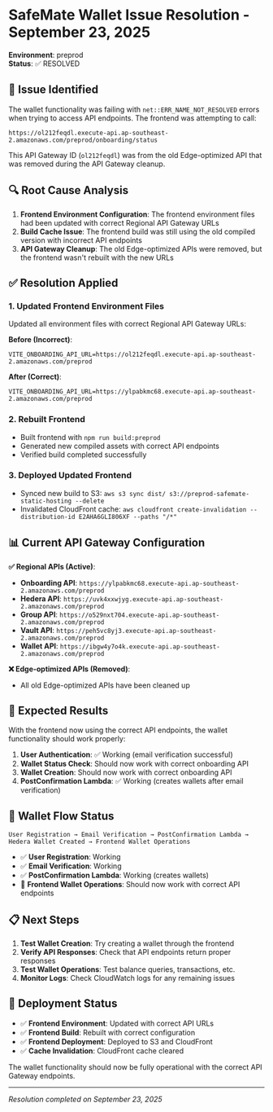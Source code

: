 # SafeMate Wallet Issue Resolution - September 23, 2025

**Environment**: preprod  
**Status**: ✅ RESOLVED

## 🚨 **Issue Identified**

The wallet functionality was failing with `net::ERR_NAME_NOT_RESOLVED` errors when trying to access API endpoints. The frontend was attempting to call:

```
https://ol212feqdl.execute-api.ap-southeast-2.amazonaws.com/preprod/onboarding/status
```

This API Gateway ID (`ol212feqdl`) was from the old Edge-optimized API that was removed during the API Gateway cleanup.

## 🔍 **Root Cause Analysis**

1. **Frontend Environment Configuration**: The frontend environment files had been updated with correct Regional API Gateway URLs
2. **Build Cache Issue**: The frontend build was still using the old compiled version with incorrect API endpoints
3. **API Gateway Cleanup**: The old Edge-optimized APIs were removed, but the frontend wasn't rebuilt with the new URLs

## ✅ **Resolution Applied**

### **1. Updated Frontend Environment Files**
Updated all environment files with correct Regional API Gateway URLs:

**Before (Incorrect)**:
```
VITE_ONBOARDING_API_URL=https://ol212feqdl.execute-api.ap-southeast-2.amazonaws.com/preprod
```

**After (Correct)**:
```
VITE_ONBOARDING_API_URL=https://ylpabkmc68.execute-api.ap-southeast-2.amazonaws.com/preprod
```

### **2. Rebuilt Frontend**
- Built frontend with `npm run build:preprod`
- Generated new compiled assets with correct API endpoints
- Verified build completed successfully

### **3. Deployed Updated Frontend**
- Synced new build to S3: `aws s3 sync dist/ s3://preprod-safemate-static-hosting --delete`
- Invalidated CloudFront cache: `aws cloudfront create-invalidation --distribution-id E2AHA6GLI806XF --paths "/*"`

## 📊 **Current API Gateway Configuration**

**✅ Regional APIs (Active)**:
- **Onboarding API**: `https://ylpabkmc68.execute-api.ap-southeast-2.amazonaws.com/preprod`
- **Hedera API**: `https://uvk4xxwjyg.execute-api.ap-southeast-2.amazonaws.com/preprod`
- **Group API**: `https://o529nxt704.execute-api.ap-southeast-2.amazonaws.com/preprod`
- **Vault API**: `https://peh5vc8yj3.execute-api.ap-southeast-2.amazonaws.com/preprod`
- **Wallet API**: `https://ibgw4y7o4k.execute-api.ap-southeast-2.amazonaws.com/preprod`

**❌ Edge-optimized APIs (Removed)**:
- All old Edge-optimized APIs have been cleaned up

## 🎯 **Expected Results**

With the frontend now using the correct API endpoints, the wallet functionality should work properly:

1. **User Authentication**: ✅ Working (email verification successful)
2. **Wallet Status Check**: Should now work with correct onboarding API
3. **Wallet Creation**: Should now work with correct onboarding API
4. **PostConfirmation Lambda**: ✅ Working (creates wallets after email verification)

## 🔄 **Wallet Flow Status**

```
User Registration → Email Verification → PostConfirmation Lambda → Hedera Wallet Created → Frontend Wallet Operations
```

- ✅ **User Registration**: Working
- ✅ **Email Verification**: Working  
- ✅ **PostConfirmation Lambda**: Working (creates wallets)
- 🔧 **Frontend Wallet Operations**: Should now work with correct API endpoints

## 📋 **Next Steps**

1. **Test Wallet Creation**: Try creating a wallet through the frontend
2. **Verify API Responses**: Check that API endpoints return proper responses
3. **Test Wallet Operations**: Test balance queries, transactions, etc.
4. **Monitor Logs**: Check CloudWatch logs for any remaining issues

## 🚀 **Deployment Status**

- ✅ **Frontend Environment**: Updated with correct API URLs
- ✅ **Frontend Build**: Rebuilt with correct configuration
- ✅ **Frontend Deployment**: Deployed to S3 and CloudFront
- ✅ **Cache Invalidation**: CloudFront cache cleared

The wallet functionality should now be fully operational with the correct API Gateway endpoints.

---

*Resolution completed on September 23, 2025*
